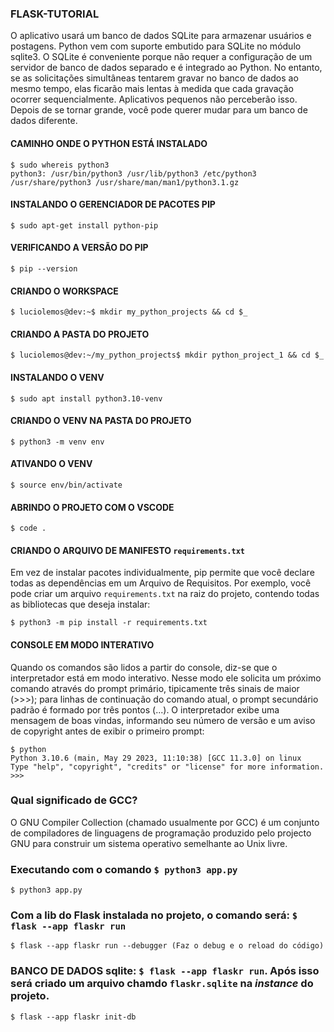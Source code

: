 ### FLASK-TUTORIAL
O aplicativo usará um banco de dados SQLite para armazenar usuários e postagens. 
Python vem com suporte embutido para SQLite no módulo sqlite3. 
O SQLite é conveniente porque não requer a configuração de um servidor de banco de dados separado e é integrado ao Python. 
No entanto, se as solicitações simultâneas tentarem gravar no banco de dados ao mesmo tempo, elas ficarão mais lentas à medida que cada gravação ocorrer sequencialmente. 
Aplicativos pequenos não perceberão isso. 
Depois de se tornar grande, você pode querer mudar para um banco de dados diferente.

#### CAMINHO ONDE O PYTHON ESTÁ INSTALADO
```
$ sudo whereis python3
python3: /usr/bin/python3 /usr/lib/python3 /etc/python3 /usr/share/python3 /usr/share/man/man1/python3.1.gz
```
#### INSTALANDO O GERENCIADOR DE PACOTES PIP
```
$ sudo apt-get install python-pip
```
#### VERIFICANDO A VERSÃO DO PIP
```
$ pip --version
```
#### CRIANDO O WORKSPACE
```
$ luciolemos@dev:~$ mkdir my_python_projects && cd $_
```
#### CRIANDO A PASTA DO PROJETO
```
$ luciolemos@dev:~/my_python_projects$ mkdir python_project_1 && cd $_
```
#### INSTALANDO O VENV
```
$ sudo apt install python3.10-venv
```
#### CRIANDO O VENV NA PASTA DO PROJETO
```
$ python3 -m venv env
```

#### ATIVANDO O VENV
```
$ source env/bin/activate
```

#### ABRINDO O PROJETO COM O VSCODE
```
$ code .
```

#### CRIANDO O ARQUIVO DE MANIFESTO `requirements.txt`
Em vez de instalar pacotes individualmente, pip permite que você declare todas as dependências em um Arquivo de Requisitos. Por exemplo, você pode criar um arquivo `requirements.txt` na raiz do projeto, contendo todas as bibliotecas que deseja instalar:
```
$ python3 -m pip install -r requirements.txt
```

#### CONSOLE EM MODO INTERATIVO
Quando os comandos são lidos a partir do console, diz-se que o interpretador está em modo interativo. Nesse modo ele solicita um próximo comando através do prompt primário, tipicamente três sinais de maior (>>>); para linhas de continuação do comando atual, o prompt secundário padrão é formado por três pontos (...). O interpretador exibe uma mensagem de boas vindas, informando seu número de versão e um aviso de copyright antes de exibir o primeiro prompt:
```
$ python
Python 3.10.6 (main, May 29 2023, 11:10:38) [GCC 11.3.0] on linux
Type "help", "copyright", "credits" or "license" for more information.
>>>
```
### Qual significado de GCC?
O GNU Compiler Collection (chamado usualmente por GCC) é um conjunto de compiladores de linguagens de programação produzido pelo projecto GNU para construir um sistema operativo semelhante ao Unix livre.


### Executando com o comando `$ python3 app.py`
```
$ python3 app.py
```

### Com a lib do Flask instalada no projeto, o comando será: `$ flask --app flaskr run`
```
$ flask --app flaskr run --debugger (Faz o debug e o reload do código)
```

### BANCO DE DADOS sqlite: `$ flask --app flaskr run`. Após isso será criado um arquivo chamdo `flaskr.sqlite` na *instance* do projeto.  
```
$ flask --app flaskr init-db
```

